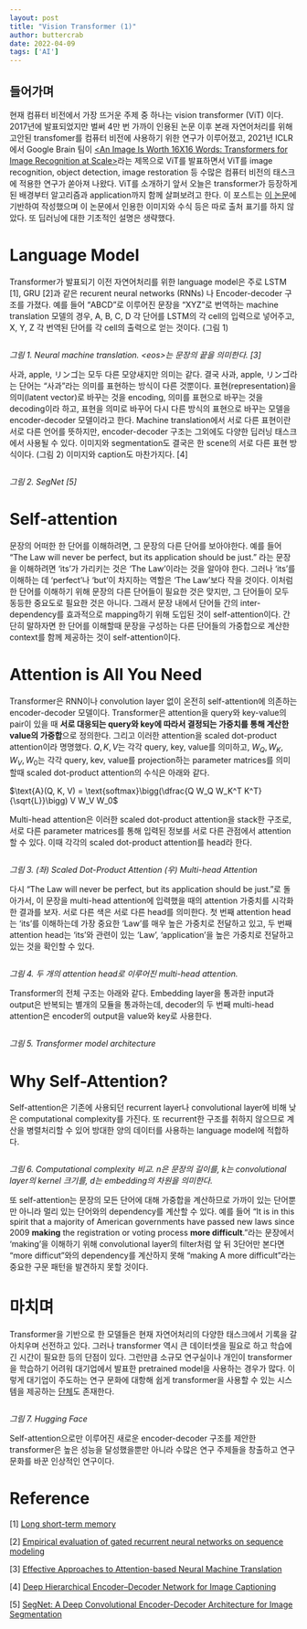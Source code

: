 ```yaml
---
layout: post
title: "Vision Transformer (1)"
author: buttercrab
date: 2022-04-09
tags: ['AI']
---
```


## 들어가며

현재 컴퓨터 비전에서 가장 뜨거운 주제 중 하나는 vision transformer (ViT) 이다. 2017년에 발표되었지만 벌써 4만 번 가까이 인용된 [<Attention is All You Need>](https://arxiv.org/pdf/2010.11929.pdf) 논문 이후 본래 자연어처리를 위해 고안된 transfomer를 컴퓨터 비전에 사용하기 위한 연구가 이루어졌고, 2021년 ICLR에서 Google Brain 팀이 [<An Image Is Worth 16X16 Words: Transformers for Image Recognition at Scale>](https://arxiv.org/abs/2010.11929)라는 제목으로 ViT를 발표하면서 ViT를 image recognition, object detection, image restoration 등 수많은 컴퓨터 비전의 태스크에 적용한 연구가 쏟아져 나왔다. ViT를 소개하기 앞서 오늘은 transformer가 등장하게 된 배경부터 알고리즘과 application까지 함께 살펴보려고 한다. 이 포스트는 [이 논문](https://arxiv.org/pdf/2010.11929.pdf)에 기반하여 작성했으며 이 논문에서 인용한 이미지와 수식 등은 따로 출처 표기를 하지 않았다. 또 딥러닝에 대한 기초적인 설명은 생략했다.

# Language Model

Transformer가 발표되기 이전 자연어처리를 위한 language model은 주로 LSTM [1], GRU [2]과 같은 recurent neural networks (RNNs) 나 Encoder-decoder 구조를 가졌다. 예를 들어 “ABCD”로 이루어진 문장을 “XYZ”로 번역하는 machine translation 모델의 경우, A, B, C, D 각 단어를 LSTM의 각 cell의 입력으로 넣어주고, X, Y, Z 각 번역된 단어를 각 cell의 출력으로 얻는 것이다. (그림 1)

<img href="/assets/images/transformer_1/1.png" width="500px">

*그림 1. Neural machine translation. \<eos>는 문장의 끝을 의미한다. [3]*

사과, apple, リンゴ는 모두 다른 모양새지만 의미는 같다. 결국 사과, apple, リンゴ라는 단어는 “사과”라는 의미를 표현하는 방식이 다른 것뿐이다. 표현(representation)을 의미(latent vector)로 바꾸는 것을 encoding, 의미를 표현으로 바꾸는 것을 decoding이라 하고, 표현을 의미로 바꾸어 다시 다른 방식의 표현으로 바꾸는 모델을 encoder-decoder 모델이라고 한다. Machine translation에서 서로 다른 표현이란 서로 다른 언어를 뜻하지만, encoder-decoder 구조는 그외에도 다양한 딥러닝 태스크에서 사용될 수 있다. 이미지와 segmentation도 결국은 한 scene의 서로 다른 표현 방식이다. (그림 2) 이미지와 caption도 마찬가지다. [4]

<img href="/assets/images/transformer_1/2.png" width="500px">

*그림 2. SegNet [5]*

# Self-attention

문장의 어떠한 한 단어를 이해하려면, 그 문장의 다른 단어를 보아야한다. 예를 들어 “The Law will never be perfect, but its application should be just.” 라는 문장을 이해하려면 ‘its’가 가리키는 것은 ‘The Law’이라는 것을 알아야 한다. 그러나 ‘its’를 이해하는 데 ‘perfect’나 ‘but’이 차지하는 역할은 ‘The Law’보다 작을 것이다. 이처럼 한 단어를 이해하기 위해 문장의 다른 단어들이 필요한 것은 맞지만, 그 단어들이 모두 동등한 중요도로 필요한 것은 아니다. 그래서 문장 내에서 단어들 간의 inter-dependency를 효과적으로 mapping하기 위해 도입된 것이 self-attention이다. 간단히 말하자면 한 단어를 이해할때 문장을 구성하는 다른 단어들의 가중합으로 계산한 context를 함께 제공하는 것이 self-attention이다.

# Attention is All You Need

Transformer은 RNN이나 convolution layer 없이 온전히 self-attention에 의존하는 encoder-decoder 모델이다. Transformer은 attention을 query와 key-value의 pair이 있을 때 **서로 대응되는 query와 key에 따라서 결정되는 가중치를 통해 계산한 value의 가중합**으로 정의한다. 그리고 이러한 attention을 scaled dot-product attention이라 명명했다. $Q, K, V$는 각각 query, key, value를 의미하고,  $W_Q, W_K, W_V, W_0$는 각각 query, kev, value를 projection하는 parameter matrices를 의미할때 scaled dot-product attention의 수식은 아래와 같다.

$\text{A}(Q, K, V) = \text{softmax}\bigg(\dfrac{Q W_Q W_K^T K^T}{\sqrt{L}}\bigg) V W_V W_0$

Multi-head attention은 이러한 scaled dot-product attention을 stack한 구조로, 서로 다른 parameter matrices를 통해 입력된 정보를 서로 다른 관점에서 attention할 수 있다. 이때 각각의 scaled dot-product attention를 head라 한다.

<img href="/assets/images/transformer_1/3.png" width="500px">

*그림 3. (좌) Scaled Dot-Product Attention (우) Multi-head Attention*

다시 “The Law will never be perfect, but its application should be just.”로 돌아가서, 이 문장을 multi-head attention에 입력했을 때의 attention 가중치를 시각화한 결과를 보자. 서로 다른 색은 서로 다른 head를 의미한다. 첫 번째 attention head는 ‘its’를 이해하는데 가장 중요한 ‘Law’를 매우 높은 가중치로 전달하고 있고, 두 번째 attention head는 ‘its’와 관련이 있는 ‘Law’, ‘application’을 높은 가중치로 전달하고 있는 것을 확인할 수 있다.

<img href="/assets/images/transformer_1/4.png" width="500px">

*그림 4. 두 개의 attention head로 이루어진 multi-head attention.*

Transformer의 전체 구조는 아래와 같다. Embedding layer을 통과한 input과 output은 반복되는 별개의 모듈을 통과하는데, decoder의 두 번째 multi-head attention은 encoder의 output을 value와 key로 사용한다.  

<img href="/assets/images/transformer_1/5.png" width="500px">

*그림 5. Transformer model architecture*

# Why Self-Attention?

Self-attention은 기존에 사용되던 recurrent layer나 convolutional layer에 비해 낮은 computational complexity를 가진다. 또 recurrent한 구조를 취하지 않으므로 계산을 병렬처리할 수 있어 방대한 양의 데이터를 사용하는 language model에 적합하다.

<img href="/assets/images/transformer_1/6.png" width="500px">

*그림 6. Computational complexity 비교. n은 문장의 길이를, k는 convolutional layer의 kernel 크기를, d는 embedding의 차원을 의미한다.*

또 self-attention는 문장의 모든 단어에 대해 가중합을 계산하므로 가까이 있는 단어뿐만 아니라 멀리 있는 단어와의 dependency를 계산할 수 있다. 예를 들어 “It is in this spirit that a majority of American governments have passed new laws since 2009 **making** the registration or voting process **more difficult**.”라는 문장에서 ‘making’을 이해하기 위해 convolutional layer의 filter처럼 앞 뒤 3단어만 본다면 “more difficut”와의 dependency를 계산하지 못해 “making A more difficult”라는 중요한 구문 패턴을 발견하지 못할 것이다.

# 마치며

Transformer을 기반으로 한 모델들은 현재 자연어처리의 다양한 태스크에서 기록을 갈아치우며 선전하고 있다. 그러나 transformer 역시 큰 데이터셋을 필요로 하고 학습에 긴 시간이 필요한 등의 단점이 있다. 그런만큼 소규모 연구실이나 개인이 transformer을 학습하기 어려워 대기업에서 발표한 pretrained model을 사용하는 경우가 많다. 이렇게 대기업이 주도하는 연구 문화에 대항해 쉽게 transformer을 사용할 수 있는 시스템을 제공하는 [단체](https://huggingface.co/)도 존재한다.

<img href="/assets/images/transformer_1/7.png" width="500px">

*그림 7. Hugging Face*

Self-attention으로만 이루어진 새로운 encoder-decoder 구조를 제안한 transformer은 높은 성능을 달성했을뿐만 아니라 수많은 연구 주제들을 창출하고 연구 문화를 바꾼 인상적인 연구이다.

# Reference

[1] [Long short-term memory](http://citeseerx.ist.psu.edu/viewdoc/download?doi=10.1.1.676.4320&rep=rep1&type=pdf)

[2] [Empirical evaluation of gated recurrent neural networks on sequence modeling](https://arxiv.org/abs/1412.3555)

[3] [Effective Approaches to Attention-based Neural Machine Translation](https://arxiv.org/abs/1508.04025)

[4] [Deep Hierarchical Encoder–Decoder Network for Image Captioning](https://ieeexplore.ieee.org/document/8710315)

[5] [SegNet: A Deep Convolutional Encoder-Decoder Architecture for Image Segmentation](https://ieeexplore.ieee.org/document/7803544)
